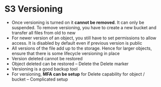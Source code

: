 # S3 Versioning

* Once versioning is turned on it **cannot be removed**. It can only be suspended. To remove versioning, you have to create a new bucket and transfer all files from old to new
* For newer version of an object, you still have to set permissions to allow access. It is disabled by default even if previous version is public
* All versions of the file add up to the storage. Hence for larger objects, ensure that there is some lifecycle versioning in place
* Version deleted cannot be restored
* Object deleted can be restored – Delete the Delete marker
* Versioning is a good backup tool
* For versioning, **MFA can be setup** for Delete capability for object / bucket – Complicated setup



